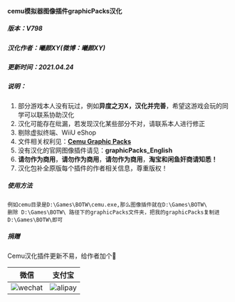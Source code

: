 #### cemu模拟器图像插件graphicPacks汉化

##### 版本：V798

##### 汉化作者：曦颜XY(微博：曦颜XY)

##### 更新时间：2021.04.24

##### 说明：

1. 部分游戏本人没有玩过，例如**异度之刃X，汉化并完善**，希望这游戏会玩的同学可以联系协助汉化
2. 汉化可能存在纰漏，若发现汉化某些部分不对，请联系本人进行修正
3. 剔除虚拟终端、WiiU eShop
4. 文件相关权利见：[**Cemu Graphic Packs**](https://github.com/ActualMandM/cemu_graphic_packs)
5. 没有汉化的官网图像插件请见：**graphicPacks_English**
6. **请勿作为商用**，**请勿作为商用**，**请勿作为商用**，**淘宝和闲鱼奸商请知悉！**
7. 汉化包补全原版每个插件的作者相关信息，尊重版权！

##### 使用方法
    例如cemu目录是D:\Games\BOTW\cemu.exe,那么图像插件就在D:\Games\BOTW\
    删除 D:\Games\BOTW\ 路径下的graphicPacks文件夹，把我的graphicPacks复制进D:\Games\BOTW\即可
	
##### 捐赠

Cemu汉化插件更新不易，给作者加个🍗

| 微信| 支付宝 |
| - | - |
| ![wechat](img/wechat.jpg) | ![alipay](img/alipay.jpg) |
